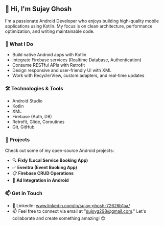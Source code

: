 ## 👋 Hi, I'm Sujay Ghosh

I'm a passionate Android Developer who enjoys building high-quality mobile applications using Kotlin. My focus is on clean architecture, performance optimization, and writing maintainable code.

### 🚀 What I Do
- Build native Android apps with Kotlin
- Integrate Firebase services (Realtime Database, Authentication)
- Consume RESTful APIs with Retrofit
- Design responsive and user-friendly UI with XML
- Work with RecyclerView, custom adapters, and real-time updates

### 🛠️ Technologies & Tools
- Android Studio
- Kotlin
- XML
- Firebase (Auth, DB)
- Retrofit, Glide, Coroutines
- Git, GitHub

### 📌 Projects
Check out some of my open-source Android projects:
- 🔍 **Fixly (Local Service Booking App)**
- ✅ **Eventra (Event Booking App)**
- 📋 **Firebase CRUD Operations**
- 🎯 **Ad Integration in Android**

### 📫 Get in Touch
- 🔗 LinkedIn: www.linkedin.com/in/sujay-ghosh-72626b1aa/
- 📫 Feel free to connect via email at "sujoyg298@gmail.com." Let's collaborate and create something amazing! 😊
  
<!---
CodeHunter1997/CodeHunter1997 is a ✨ special ✨ repository because its `README.md` (this file) appears on your GitHub profile.
You can click the Preview link to take a look at your changes.
--->
